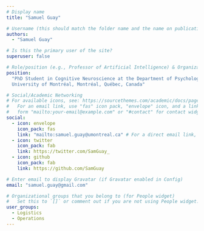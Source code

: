 ```yaml
---
# Display name
title: "Samuel Guay"

# Username (this should match the folder name and the name on publications)
authors:
  - "Samuel Guay"

# Is this the primary user of the site?
superuser: false

# Role/position (e.g., Professor of Artificial Intelligence) & Organizations/Affiliations
position:
  "PhD Student in Cognitive Neuroscience at the Department of Psychology,
  University of Montréal, Montréal, Québec, Canada"

# Social/Academic Networking
# For available icons, see: https://sourcethemes.com/academic/docs/page-builder/#icons
#   For an email link, use "fas" icon pack, "envelope" icon, and a link in the
#   form "mailto:your-email@example.com" or "#contact" for contact widget.
social:
  - icon: envelope
    icon_pack: fas
    link: "mailto:samuel.guay@umontreal.ca" # For a direct email link, use "mailto:test@example.org".
  - icon: twitter
    icon_pack: fab
    link: https://twitter.com/SamGuay_
  - icon: github
    icon_pack: fab
    link: https://github.com/SamGuay

# Enter email to display Gravatar (if Gravatar enabled in Config)
email: "samuel.guay@gmail.com"

# Organizational groups that you belong to (for People widget)
#   Set this to `[]` or comment out if you are not using People widget.
user_groups:
  - Logistics
  - Operations
---
```


